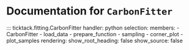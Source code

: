 # Documentation for `CarbonFitter`

::: ticktack.fitting.CarbonFitter
    handler: python
    selection:
      members:
        - CarbonFitter
        - load_data
        - prepare_function
        - sampling
        - corner_plot
        - plot_samples
    rendering:
      show_root_heading: false
      show_source: false